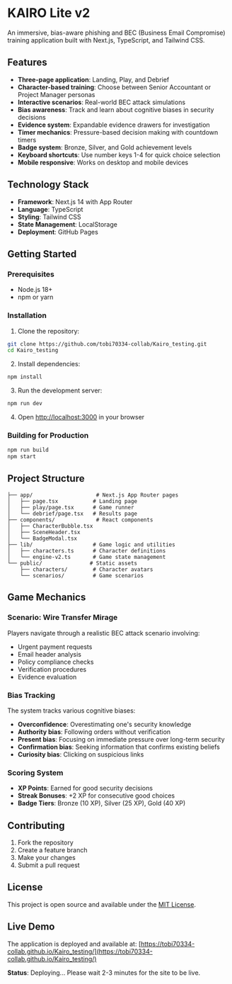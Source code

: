 # KAIRO Lite v2

An immersive, bias-aware phishing and BEC (Business Email Compromise) training application built with Next.js, TypeScript, and Tailwind CSS.

## Features

- **Three-page application**: Landing, Play, and Debrief
- **Character-based training**: Choose between Senior Accountant or Project Manager personas
- **Interactive scenarios**: Real-world BEC attack simulations
- **Bias awareness**: Track and learn about cognitive biases in security decisions
- **Evidence system**: Expandable evidence drawers for investigation
- **Timer mechanics**: Pressure-based decision making with countdown timers
- **Badge system**: Bronze, Silver, and Gold achievement levels
- **Keyboard shortcuts**: Use number keys 1-4 for quick choice selection
- **Mobile responsive**: Works on desktop and mobile devices

## Technology Stack

- **Framework**: Next.js 14 with App Router
- **Language**: TypeScript
- **Styling**: Tailwind CSS
- **State Management**: LocalStorage
- **Deployment**: GitHub Pages

## Getting Started

### Prerequisites

- Node.js 18+ 
- npm or yarn

### Installation

1. Clone the repository:
```bash
git clone https://github.com/tobi70334-collab/Kairo_testing.git
cd Kairo_testing
```

2. Install dependencies:
```bash
npm install
```

3. Run the development server:
```bash
npm run dev
```

4. Open [http://localhost:3000](http://localhost:3000) in your browser

### Building for Production

```bash
npm run build
npm start
```

## Project Structure

```
├── app/                    # Next.js App Router pages
│   ├── page.tsx           # Landing page
│   ├── play/page.tsx      # Game runner
│   └── debrief/page.tsx   # Results page
├── components/             # React components
│   ├── CharacterBubble.tsx
│   ├── SceneHeader.tsx
│   └── BadgeModal.tsx
├── lib/                   # Game logic and utilities
│   ├── characters.ts      # Character definitions
│   └── engine-v2.ts       # Game state management
└── public/               # Static assets
    ├── characters/        # Character avatars
    └── scenarios/         # Game scenarios
```

## Game Mechanics

### Scenario: Wire Transfer Mirage
Players navigate through a realistic BEC attack scenario involving:
- Urgent payment requests
- Email header analysis
- Policy compliance checks
- Verification procedures
- Evidence evaluation

### Bias Tracking
The system tracks various cognitive biases:
- **Overconfidence**: Overestimating one's security knowledge
- **Authority bias**: Following orders without verification
- **Present bias**: Focusing on immediate pressure over long-term security
- **Confirmation bias**: Seeking information that confirms existing beliefs
- **Curiosity bias**: Clicking on suspicious links

### Scoring System
- **XP Points**: Earned for good security decisions
- **Streak Bonuses**: +2 XP for consecutive good choices
- **Badge Tiers**: Bronze (10 XP), Silver (25 XP), Gold (40 XP)

## Contributing

1. Fork the repository
2. Create a feature branch
3. Make your changes
4. Submit a pull request

## License

This project is open source and available under the [MIT License](LICENSE).

## Live Demo

The application is deployed and available at: [https://tobi70334-collab.github.io/Kairo_testing/](https://tobi70334-collab.github.io/Kairo_testing/)

**Status**: Deploying... Please wait 2-3 minutes for the site to be live.

